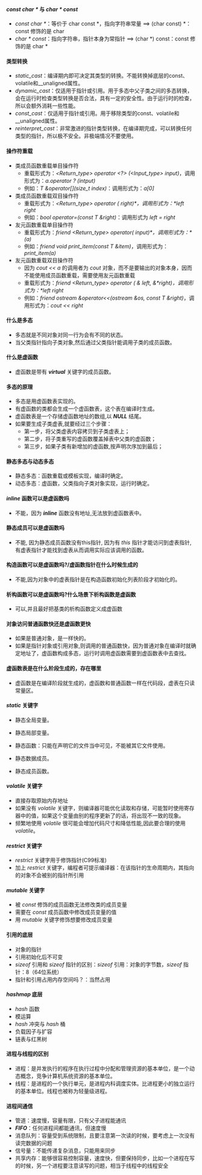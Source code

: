 #### ***const char \**** 与 ***char \* const***

- *const char \**：等价于 char const *，指向字符串常量	==> (char const) *：const 修饰的是 char
- *char \* const*：指向字符串，指针本身为常指针               ==> (char *) const：const 修饰的是 char *

#### 类型转换

- *static_cast*：编译期内即可决定其类型的转换。不能转换掉底层的const、volatile和__unaligned属性。
- *dynamic_cast*：仅适用于指针或引用。用于多态中父子类之间的多态转换，会在运行时检查类型转换是否合法，具有一定的安全性。由于运行时的检查，所以会额外消耗一些性能。
- *const_cast*：仅适用于指针或引用。用于移除类型的const、volatile和__unaligned属性。
- *reinterpret_cast*：非常激进的指针类型转换，在编译期完成，可以转换任何类型的指针，所以极不安全。非极端情况不要使用。

#### 操作符重载

- 类成员函数重载单目操作符
  - 重载形式为：*<Return_type> operator <?> (<Input_type> input)*，调用形式为：*a.operator ? (intput)*
  - 例如：*T &operator\[](size_t index)*：调用形式为：*a[0]*
- 类成员函数重载双目操作符
  - 重载形式为：*<Return_type> operator <?> (<Type_right> right)*，调用形式为：*left <?> right*
  - 例如：*bool operator=(const T &right)*：调用形式为 *left = right*
- 友元函数重载单目操作符
  - 重载形式为：*friend <Return_type> operator<?>(<Input_type> input)*，调用形式为：*<?>(a)*
  - 例如：*friend void print_item(const T &item)*，调用形式为：*print_item(a)*
- 友元函数重载双目操作符
  - 因为 *cout << a* 的调用者为 *cout* 对象，而不是要输出的对象本身，因而不能使用成员函数重载，需要使用友元函数重载
  - 重载形式为：*friend  <Return_type> operator <?> (<Type_left> & left, <Type_right> &*right)，调用形式为：*left <?> right*
  - 例如：*friend ostream &operator<<(ostream &os, const T &right)*，调用形式为：*cout << right*

#### 什么是多态

- 多态就是不同对象对同一行为会有不同的状态。
- 当父类指针指向子类对象,然后通过父类指针能调用子类的成员函数。

#### 什么是虚函数

- 虚函数是带有 ***virtual*** 关键字的成员函数。

#### 多态的原理

- 多态是用虚函数表实现的。
- 有虚函数的类都会生成一个虚函数表，这个表在编译时生成。
- 虚函数表是一个存储虚函数地址的数组,以 ***NULL*** 结尾。
- 如果要生成子类虚表,就要经过三个步骤：
  - 第一步，将父类虚表内容拷贝到子类虚表上；
  - 第二步，将子类重写的虚函数覆盖掉表中父类的虚函数；
  - 第三步，如果子类有新增加的虚函数,按声明次序加到最后；

#### 静态多态与动态多态

- 静态多态：函数重载或模板实现，编译时确定。
- 动态多态：虚函数，父类指向子类对象实现，运行时确定。

#### ***inline*** 函数可以是虚函数吗

- 不能，因为 ***inline*** 函数没有地址,无法放到虚函数表中。

#### 静态成员可以是虚函数吗

- 不能, 因为静态成员函数没有this指针, 因为有 *this* 指针才能访问到虚表指针,有虚表指针才能找到虚表从而调用实际应该调用的函数。

#### 构造函数可以是虚函数吗?/虚函数指针在什么时候生成的

- 不能,因为对象中的虚表指针是在构造函数初始化列表阶段才初始化的。

#### 析构函数可以是虚函数吗?什么场景下析构函数是虚函数

- 可以,并且最好把基类的析构函数定义成虚函数

#### 对象访问普通函数快还是虚函数更快

- 如果是普通对象，是一样快的。
- 如果是指针对象或引用对象,则调用的普通函数快，因为普通对象在编译时就确定地址了，虚函数构成多态，运行时调用虚函数需要到虚函数表中去查找。

#### 虚函数表是在什么阶段生成的，存在哪里

- 虚函数是在编译阶段就生成的，虚函数和普通函数一样在代码段，虚表在只读常量区。

#### ***static*** 关键字

- 静态全局变量。

- 静态局部变量。

- 静态函数：只能在声明它的文件当中可见，不能被其它文件使用。

- 静态数据成员。

- 静态成员函数。

#### ***volatile*** 关键字

- 直接存取原始内存地址
- 如果没有 *volatile* 关键字，则编译器可能优化读取和存储，可能暂时使用寄存器中的值，如果这个变量由别的程序更新了的话，将出现不一致的现象。
- 频繁地使用 *volatile* 很可能会增加代码尺寸和降低性能,因此要合理的使用 *volatile*。

#### ***restrict*** 关键字

- *restrict* 关键字用于修饰指针(C99标准)
- 加上 *restrict* 关键字，编程者可提示编译器：在该指针的生命周期内，其指向的对象不会被别的指针所引用

#### ***mutable*** 关键字

- 被 *const* 修饰的成员函数无法修改类的成员变量
- 需要在 *const* 成员函数中修改成员变量的值
- 用 *mutable* 关键字修饰想要修改成员变量

#### 引用的底层

- 对象的指针
- 引用初始化后不可变
- *sizeof* 引用和 *sizeof* 指针的区别：*sizeof* 引用：对象的字节数，*sizeof* 指针：8（64位系统）
- 指针和引用占用内存空间吗？：当然占用

#### ***hashmap*** 底层

- *hash* 函数
- 模运算
- *hash* 冲突与 *hash* 桶
- 负载因子与扩容
- 链表与红黑树

#### 进程与线程的区别

- 进程：是并发执行的程序在执行过程中分配和管理资源的基本单位，是一个动态概念，竞争计算机系统资源的基本单位。
- 线程：是进程的一个执行单元，是进程内科调度实体。比进程更小的独立运行的基本单位。线程也被称为轻量级进程。

#### 进程间通信

- 管道：速度慢，容量有限，只有父子进程能通讯
- ***FIFO***：任何进程间都能通讯，但速度慢
- 消息队列：容量受到系统限制，且要注意第一次读的时候，要考虑上一次没有读完数据的问题
- 信号量：不能传递复杂消息，只能用来同步
- 共享内存：能够很容易控制容量，速度快，但要保持同步，比如一个进程在写的时候，另一个进程要注意读写的问题，相当于线程中的线程安全